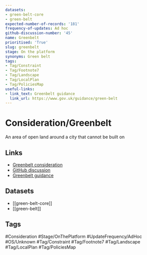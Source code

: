 ```yaml
---
datasets:
- green-belt-core
- green-belt
expected-number-of-records: '181'
frequency-of-updates: Ad hoc
github-discussion-number: '45'
name: Greenbelt
prioritised: 'True'
slug: greenbelt
stage: On the platform
synonyms: Green belt
tags:
- Tag/Constraint
- Tag/Footnote7
- Tag/Landscape
- Tag/LocalPlan
- Tag/PoliciesMap
useful-links:
- link_text: Greenbelt guidance
  link_url: https://www.gov.uk/guidance/green-belt
---
```


# Consideration/Greenbelt

An area of open land around a city that cannot be built on

## Links

* [Greenbelt consideration](https://design.planning.data.gov.uk/planning-consideration/greenbelt)
* [GitHub discussion](https://github.com/digital-land/data-standards-backlog/discussions/45)
* [Greenbelt guidance](https://www.gov.uk/guidance/green-belt)

## Datasets

* [[green-belt-core]]
* [[green-belt]]

## Tags

#Consideration #Stage/OnThePlatform #UpdateFrequency/AdHoc #OS/Unknown #Tag/Constraint #Tag/Footnote7 #Tag/Landscape #Tag/LocalPlan #Tag/PoliciesMap